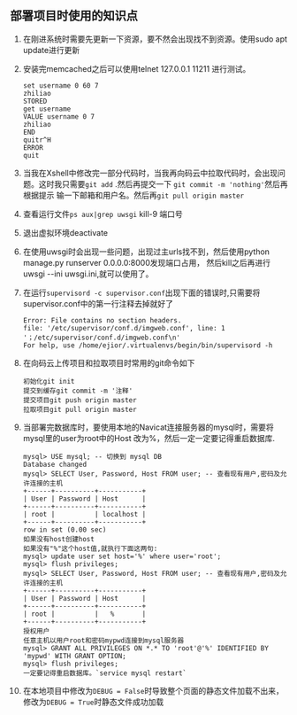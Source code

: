 ## 部署项目时使用的知识点
1. 在刚进系统时需要先更新一下资源，要不然会出现找不到资源。使用sudo apt update进行更新
2. 安装完memcached之后可以使用telnet 127.0.0.1 11211 进行测试。
    ```
    set username 0 60 7 
    zhiliao
    STORED
    get username
    VALUE username 0 7
    zhiliao
    END 
    quitr^H    
    ERROR
    quit
    ```
3. 当我在Xshell中修改完一部分代码时，当我再向码云中拉取代码时，会出现问题。这时我只需要```git add``` .然后再提交一下 ```git commit -m 'nothing'```然后再根据提示
输一下邮箱和用户名。然后再```git pull origin master```
4. 查看运行文件```ps aux|grep uwsgi``` kill-9 端口号
5. 退出虚拟环境deactivate
6. 在使用uwsgi时会出现一些问题，出现过主urls找不到，然后使用python manage.py runserver 0.0.0.0:8000发现端口占用，
然后kill之后再进行uwsgi --ini uwsgi.ini,就可以使用了。
7. 在运行```supervisord -c supervisor.conf```出现下面的错误时,只需要将supervisor.conf中的第一行注释去掉就好了
    ```
    Error: File contains no section headers.
    file: '/etc/supervisor/conf.d/imgweb.conf', line: 1
    '；/etc/supervisor/conf.d/imgweb.conf\n'
    For help, use /home/ejior/.virtualenvs/begin/bin/supervisord -h
    ```

8. 在向码云上传项目和拉取项目时常用的git命令如下
    ```
    初始化git init
    提交到缓存git commit -m '注释'
    提交项目git push origin master
    拉取项目git pull origin master
    ```
9. 当部署完数据库时，要使用本地的Navicat连接服务器的mysql时，需要将mysql里的user为root中的Host 改为%，然后一定一定要记得重启数据库.
   ```
   mysql> USE mysql; -- 切换到 mysql DB
   Database changed
   mysql> SELECT User, Password, Host FROM user; -- 查看现有用户,密码及允许连接的主机
   +------+----------+-----------+
   | User | Password | Host      |
   +------+----------+-----------+
   | root |          | localhost |
   +------+----------+-----------+
   row in set (0.00 sec)
   如果没有host创建host
   如果没有"%"这个host值,就执行下面这两句:
   mysql> update user set host='%' where user='root';
   mysql> flush privileges;
   mysql> SELECT User, Password, Host FROM user; -- 查看现有用户,密码及允许连接的主机
   +------+----------+-----------+
   | User | Password | Host      |
   +------+----------+-----------+
   | root |          |   %       |
   +------+----------+-----------+
   授权用户
   任意主机以用户root和密码mypwd连接到mysql服务器
   mysql> GRANT ALL PRIVILEGES ON *.* TO 'root'@'%' IDENTIFIED BY 'mypwd' WITH GRANT OPTION;
   mysql> flush privileges;
   一定要记得重启数据库。`service mysql restart` 
   ```
10. 在本地项目中修改为```DEBUG = False```时导致整个页面的静态文件加载不出来，修改为```DEBUG = True```时静态文件成功加载
